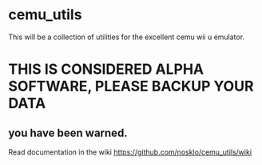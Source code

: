 # cemu_utils

This will be a collection of utilities for the excellent cemu wii u emulator.

# THIS IS CONSIDERED ALPHA SOFTWARE, PLEASE BACKUP YOUR DATA
## you have been warned.

Read documentation in the wiki https://github.com/nosklo/cemu_utils/wiki
